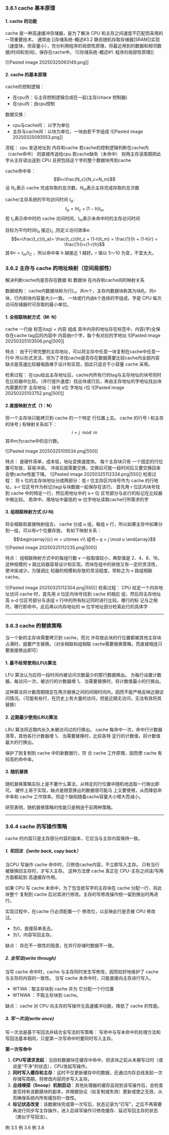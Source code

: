 ### 3.6.1 cache 基本原理
#### 1. cache 的功能
cache 是一种高速缓冲存储器，是为了解决 CPU 和主存之间速度不匹配而采用的一项重要技术。
通常由 [[存储系统-概述#3.2 静态随机存取存储器|SRAM]]实现（速度快，但容量小），充分利用程序的局部性原理，将最近用到的数据和相邻数据(时间和空间)，保存在cache中。
![[存储系统-概述#1. 程序的局部性原理]]

![[Pasted image 20250325093149.png]]

#### 2. cache 的基本原理
cache的控制逻辑：
- 在cpu外：与主存控制逻辑合成在一起(主存/chace 控制器)
- 在cpu内：由cpu控制

数据交换：
- cpu与cache间： 以字为单位
- 主存与cache间：以块为单位，一块由若干字组成
![[Pasted image 20250325093553.png]]

流程：
cpu 发送地址到 内存和cache
若cache的控制逻辑判断在cache内（cache命中）
	则直接传送给cpu
若cache缺失（未命中）
	则用主存读周期把此字从主存读出送到 CPU
	且把包括这个字的整个数据块传到cache

cache命中率：
$$h=\frac{N_c}{N_c+N_m}$$
设 $N_c$表示 cache 完成存取的总次数，$N_m$表示主存完成存取的总次数

cache/主存系统的平均访问时间 $t_a$:
	$$t_a= ht_c + (1-h)t_m$$
若 $t_c$表示命中时的 cache 访问时间，$t_m$表示未命中时的主存访问时间

目标为平均时间$t_a$ 接近$t_c$ ,则定义访问效率e:
$$e=\frac{t_c}{t_a}= \frac{t_c}{ht_c + (1-h)t_m} = \frac{1}{h + (1-h)r} = \frac{1}{r+(1-r)h}$$
其中$r =t_m/t_C$ ，所以命中率 h 越接近 1 越好。r 值以 5～10 为宜，不宜太大。


### 3.6.2 主存与 cache 的地址映射（空间局部性）
解决判断cache内是否存在数据 和 数据块 在内存和cache间的映射关系

数据结构：
cache内数据块称为行$L_i$，共m个，主存内数据块称其为块$B_j$，共n块，行内和块内容量大小一致。
一块或行内由k个连续的字组成，字是 CPU 每次访问存储器时可存取的最小单位。

#### 1. 全相联映射方式（M: N）
cache 一行由 标签(tag) + 内容 组成
其中内存的地址存在标签中，内容(字)全保存在cache tag后的内容中
内容由n个字，每个有对应的字地址
![[Pasted image 20250325103506.png|500]]

特点：
	由于行带完整的主存地址，可以将主存中任意一块复制在cache中任意一行中
	所以形式灵活，但为了寻找cache是否存在数据需要比较cache内全部内容
	缺点是高速比较器电路难于设计和实现，因此只适合于小容量 cache 采用。

检索过程：
	在cpu给出主存地址后，cache内所有行的tag与主存地址的块号同时在比较器中比较。（并行提升速度）找出块或行后，再由主存地址的字地址找出块内需要的字
	主存地址：
		块号 s位
		字地址 r位
![[Pasted image 20250325103752.png|500]]

#### 2.直接映射方式（1：N）
但一个主存块只能拷贝到 cache 的一个特定 行位置上去。
cache 的行号 i 和主存的块号 j 有映射关系如下：
$$i = j\mod{m}$$
其中m为cache中的总行数。

![[Pasted image 20250325105534.png|550]]

特点：
	是硬件简单，成本低，地址变换速度快。
	每个主存块只有 一个固定的行位置可存放，容易冲突。
	冲突后就需要交换，交换后可能一段时间后又要交换回来
	会使cache性能下降。
![[Pasted image 20250325112334.png|550]]
检索过程：
	将 s 位的主存块地址分成两部分：低 r 位主存区内块号作为 cache 的行地址，s–r 位区号作为标记(tag)与块数据一起保存在该行。
	首先用 r 位区内块号找到 cache 中的特定一行，然后用地址中的 s–r 位 区号部分与此行的标记在比较器中做比较。
	若命中，用地址中最低的 w 位字地址读取cache行所需求的字

#### 3. 组相联映射方式 (U:N)
将全相联和直接映射组合。
cache 分成 u 组，每组 v 行，所以如果主存中如果分到一组，可以有v个位置存放。
有如下映射关系：
$$\begin{array}{c} m = u\times v\\
组号~ q = j \mod u
\end{array}$$
![[Pasted image 20250325112235.png|500]]

特点：
	组相联映射方式中的每组行数 v 一般取值较小，典型值是 2、4、8、16。这种规模的 v 路比较器容易设计和实现。而块在组中的排放又有一定的灵活性，使冲突减少。为强调比 较器的规模和存放的灵活程度，常称之为 v 路组相联 cache。

![[Pasted image 20250325112304.png|550]]
检索过程：
	CPU 给定一个内存地址访问 cache 时，首先用 d 位区内块号找到 cache 的相应 组，然后将主存地址高 s–d 位区号部分与该组 v 行中的所有标记同时进行比较。哪行的标 记与之相符，哪行即命中。此后再以内存地址的 w 位字地址部分检索此行的具体字


---
### 3.6.3 cache 的替换策略
当一个新的主存块需要拷贝到 cache，而允 许存放此块的行位置都被其他主存块占满时，就要产生替换。（对全相联和组相联 cache需要替换策略，而直接相连只要直接换出即可）
#### 1. 最不经常使用(LFU)算法
LFU 算法认为应将一段时间内被访问次数最少的那行数据换出。
为每行设置计数器，每访问一次，被访行的计数器增 1。
当需要替换时，将计数值最小的行换出。

这种算法将计数周期限定在两次替换之间的间隔时间内，因而不能严格反映近期访问情况。（可能有些行，在历史上有大量的访问，但是近期无访问，无法有效将其替换）

#### 2. 近期最少使用(LRU)算法
LRU 算法将近期内长久未被访问过的行换出。
cache 每命中一次，命中行计数器清零，其他各行计数器增 1。
当需要替换时，比较各特 定行的计数值，将计数值最大的行换出。

保护了刚复制到 cache 中的新数据行，符 合 cache 工作原理，因而使 cache 有较高的命中率。

#### 3. 随机替换 
随机替换策略实际上是不要什么算法，从特定的行位置中随机地选取一行换出即可。
硬件上易于实现，缺点是随意换出的数据很可能马 上又要使用，从而降低命中率和 cache 工作效率。但这个缺陷随着cache容量大小增大而减小。

研究表明，随机替换策略的性能只是稍逊于前两种策略。



---
### 3.6.4 cache 的写操作策略
cache 的内容只是主存部分内容的副本，它应当与主存内容保持一致。
##### 1. 写回法（(write back, copy back）
当CPU 写操作 cache 命中时，只修改cache内容，不立即写入主存。
只有当行被替换回主存时，才写入主存。
这种方法使 cache 真正在 CPU-主存之间读/写两方面都起到 高速缓存作用。

如果 CPU 写 cache 未命中，为了包含欲写字的主存块在 cache 分配一行，将此块整个 复制到 cache 后对其进行修改。主存的写修改操作统一留到换出时再进行。

实现过程中，在cache 行必须配置一个 修改位，以反映此行是否被 CPU 修改过。
- 为0，直接简单丢去。
- 为1，内容写回主存。

缺点：
	存在不一致性的隐患，在并行存储时数据不一致。

##### 2. 全写法(write through)
当写 cache 命中时，cache 与主存同时发生写修改，因而较好地维护了 cache 与主存的内容的一致性。
当写 cache 未命中时，只能直接向主存进行写入。
- WTWA：取主存块到 cache 并为 它分配一个行位置
- WTNWA ：不取主存块到 cache。

缺点：
	cache 对 CPU 向主存的写操作无高速缓冲功能，降低了 cache 的性能。

##### 3. 写一次法(write once)
写一次法是基于写回法并结合全写法的写策略：
写命中与写未命中的处理方法和写回法基本相同，只是第一次写命中时要同时写入主存。

**第一次写命中**
1. **CPU写请求发起**：当目标数据块在缓存中命中，但该块之前从未被写过时（或说是“干净”的状态），CPU发起写操作。
2. **同时写入缓存和主存**：这时不仅更新缓存中的数据，还通过内存总线发起一次存储写周期，将修改内容同步写入主存。
3. **总线嗅探（Snoop）机制启动**：其他处理器的缓存监视到该写操作后，会检查是否持有该数据块的副本，并根据协议（如复制或失效）更新或使之无效，从而确保系统内所有缓存的一致性。
4. **标记状态改变**：该数据块完成第一次写后，状态记录为“已写”，之后不再需要再进行同步写主存操作，进入后续写操作只修改缓存、延迟写回主存的状态（类似于写回法）。


例 3.5  例 3.6 例 3.8